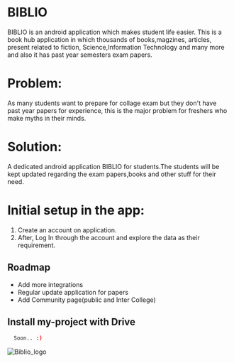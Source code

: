 
# BIBLIO

BIBLIO is an android application which makes student life easier.
This is a book hub application in which thousands of books,magzines,
articles, present related to fiction,
Science,Information Technology and many more and also it has past 
year semesters exam papers.

# Problem:

As many students want to prepare for collage exam but they don't 
have past year papers for experience, this is the major problem
for freshers who make myths in their minds.

# Solution:
A dedicated android application BIBLIO for students.The
students will be kept updated regarding the exam papers,books and 
other stuff for their need.

# Initial setup in the app:

1. Create an account on application.
2. After, Log In through the account and explore the data as their requirement.


## Roadmap

- Add more integrations
- Regular update application for papers
- Add Community page(public and Inter College)

## Install my-project with Drive

```bash
  Soon.. :)
```

![Biblio_logo](https://user-images.githubusercontent.com/76419786/175754862-23b557b5-3df1-4032-89bc-a62178aee730.png)
